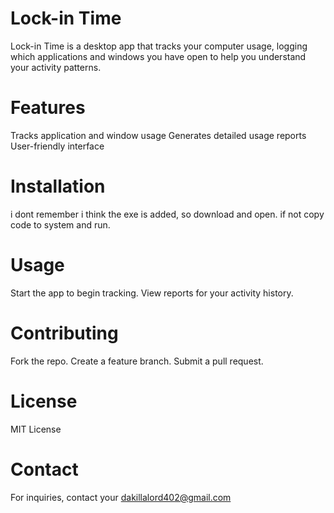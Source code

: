# Lock-in Time
Lock-in Time is a desktop app that tracks your computer usage, logging which applications and windows you have open to help you understand your activity patterns.

# Features
Tracks application and window usage
Generates detailed usage reports
User-friendly interface

# Installation
i dont remember i think the exe is added, so download and open.
if not copy code to system and run.

# Usage
Start the app to begin tracking.
View reports for your activity history.

# Contributing
Fork the repo.
Create a feature branch.
Submit a pull request.

# License
MIT License

# Contact
For inquiries, contact your dakillalord402@gmail.com

